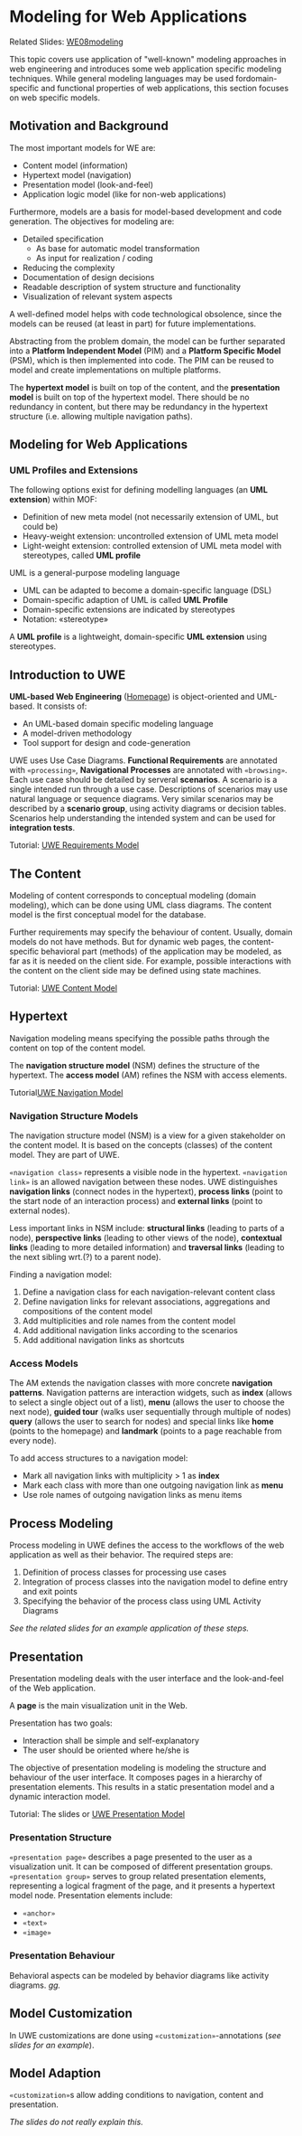 # Modeling for Web Applications
Related Slides: [WE08modeling](https://svn.uni-koblenz.de/ist/webeng-wise1516/trunk/Slides/WE08modeling.pdf)

This topic covers use application of "well-known" modeling approaches in web engineering and introduces some web application specific modeling techniques. While general modeling languages may be used fordomain-specific and functional properties of web applications, this section focuses on web specific models.


## Motivation and Background
The most important models for WE are:
* Content model (information)
* Hypertext model (navigation)
* Presentation model (look-and-feel)
* Application logic model (like for non-web applications)

Furthermore, models are a basis for model-based development and code generation. The objectives for modeling are:
* Detailed specification
  * As base for automatic model transformation
  * As input for realization / coding
* Reducing the complexity
* Documentation of design decisions
* Readable description of system structure and functionality
* Visualization of relevant system aspects

A well-defined model helps with code technological obsolence, since the models can be reused (at least in part) for future implementations.

Abstracting from the problem domain, the model can be further separated into a **Platform Independent Model** (PIM) and a **Platform Specific Model** (PSM), which is then implemented into code. The PIM can be reused to model and create implementations on multiple platforms.

The **hypertext model** is built on top of the content, and the **presentation model** is built on top of the hypertext model. There should be no redundancy in content, but there may be redundancy in the hypertext structure (i.e. allowing multiple navigation paths).


## Modeling for Web Applications

### UML Profiles and Extensions
The following options exist for defining modelling languages (an **UML extension**) within MOF:
* Definition of new meta model (not necessarily extension of UML, but could be)
* Heavy-weight extension: uncontrolled extension of UML meta model
* Light-weight extension: controlled extension of UML meta model with stereotypes, called **UML profile**

UML is a general-purpose modeling language
* UML can be adapted to become a domain-specific language (DSL)
* Domain-specific adaption of UML is called **UML Profile**
* Domain-specific extensions are indicated by stereotypes
* Notation: «stereotype»

A **UML profile** is a lightweight, domain-specific **UML extension** using stereotypes.


## Introduction to UWE
**UML-based Web Engineering** ([Homepage](http://uwe.pst.ifi.lmu.de/)) is object-oriented and UML-based. It consists of:
* An UML-based domain specific modeling language
* A model-driven methodology
* Tool support for design and code-generation

UWE uses Use Case Diagrams. **Functional Requirements** are annotated with `«processing»`, **Navigational Processes** are annotated with `«browsing»`. Each use case should be detailed by serveral **scenarios**. A scenario is a single intended run through a use case. Descriptions of scenarios may use natural language or sequence diagrams. Very similar scenarios may be described by a **scenario group**, using activity diagrams or decision tables. Scenarios help understanding the intended system and can be used for **integration tests**.

Tutorial: [UWE Requirements Model](http://uwe.pst.ifi.lmu.de/teachingTutorialRequirements.html)


## The Content
Modeling of content corresponds to conceptual modeling (domain modeling), which can be done using UML class diagrams. The content model is the first conceptual model for the database.

Further requirements may specify the behaviour of content. Usually, domain models do not have methods. But for dynamic web pages, the content-specific behavioral part (methods) of the application may be modeled, as far as it is needed on the client side. For example, possible interactions with the content on the client side may be defined using state machines.

Tutorial: [UWE Content Model](http://uwe.pst.ifi.lmu.de/teachingTutorialContent.html)


## Hypertext
Navigation modeling means specifying the possible paths through the content on top of the content model.

The **navigation structure model** (NSM) defines the structure of the hypertext. The **access model** (AM) refines the NSM with access elements.

Tutorial[UWE Navigation Model](http://uwe.pst.ifi.lmu.de/teachingTutorialNavigation.html)

### Navigation Structure Models
The navigation structure model (NSM) is a view for a given stakeholder on the content model. It is based on the concepts (classes) of the content model. They are part of UWE.

`«navigation class»` represents a visible node in the hypertext. `«navigation link»` is an allowed navigation between these nodes. UWE distinguishes **navigation links** (connect nodes in the hypertext), **process links** (point to the start node of an interaction process) and **external links** (point to external nodes).

Less important links in NSM include: **structural links** (leading to parts of a node), **perspective links** (leading to other views of the node), **contextual links** (leading to more detailed information) and **traversal links** (leading to the next sibling wrt.(?) to a parent node).

Finding a navigation model:
1. Define a navigation class for each navigation-relevant content class
2. Define navigation links for relevant associations, aggregations and compositions of the content model
3. Add multiplicities and role names from the content model
4. Add additional navigation links according to the scenarios
5. Add additional navigation links as shortcuts

### Access Models
The AM extends the navigation classes with more concrete **navigation patterns**. Navigation patterns are interaction widgets, such as  **index** (allows to select a single object out of a list), **menu** (allows the user to choose the next node), **guided tour** (walks user sequentially through multiple of nodes) **query** (allows the user to search for nodes) and special links like **home** (points to the homepage) and **landmark** (points to a page reachable from every node).

To add access structures to a navigation model:
* Mark all navigation links with multiplicity > 1 as **index**
* Mark each class with more than one outgoing navigation link as **menu**
* Use role names of outgoing navigation links as menu items


## Process Modeling
Process modeling in UWE defines the access to the workflows of the web application as well as their behavior. The required steps are:
1. Definition of process classes for processing use cases
2. Integration of process classes into the navigation model to define entry and exit points
3. Specifying the behavior of the process class using UML Activity Diagrams

*See the related slides for an example application of these steps.*


## Presentation
Presentation modeling deals with the user interface and the look-and-feel of the Web application.

A **page** is the main visualization unit in the Web.

Presentation has two goals:
* Interaction shall be simple and self-explanatory
* The user should be oriented where he/she is

The objective of presentation modeling is modeling the structure and behaviour of the user interface. It composes pages in a hierarchy of presentation elements. This results in a static presentation model and a dynamic interaction model.

Tutorial: The slides or [UWE Presentation Model](http://uwe.pst.ifi.lmu.de/teachingTutorialPresentation.html)

### Presentation Structure
`«presentation page»` describes a page presented to the user as a visualization unit. It can be composed of different presentation groups. `«presentation group»` serves to group related presentation elements, representing a logical fragment of the page, and it presents a hypertext model node. Presentation elements include:
* `«anchor»`
* `«text»`
* `«image»`

### Presentation Behaviour
Behavioral aspects can be modeled by behavior diagrams like activity diagrams. *gg.*


## Model Customization
In UWE customizations are done using `«customization»`-annotations (*see slides for an example*).


## Model Adaption
`«customization»`s allow adding conditions to navigation, content and presentation.

*The slides do not really explain this.*
